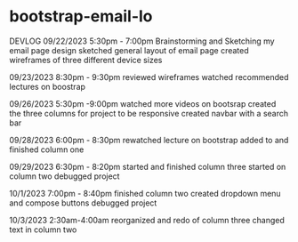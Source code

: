 # bootstrap-email-lo
DEVLOG
09/22/2023
5:30pm - 7:00pm
    Brainstorming and Sketching my email page design
    sketched general layout of email page
    created wireframes of three different device sizes

09/23/2023
8:30pm - 9:30pm
    reviewed wireframes
    watched recommended lectures on boostrap

09/26/2023
5:30pm -9:00pm
    watched more videos on bootsrap
    created the three columns for project to be responsive
    created navbar with a search bar

09/28/2023
6:00pm - 8:30pm
    rewatched lecture on bootstrap
    added to and finished column one

09/29/2023
6:30pm - 8:20pm
    started and finished column three
    started on column two
    debugged project

10/1/2023
7:00pm - 8:40pm
    finished column two
    created dropdown menu and compose buttons
    debugged project

10/3/2023
2:30am-4:00am
    reorganized and redo of column three
    changed text in column two


